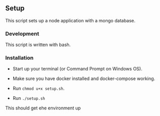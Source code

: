 ## Setup

This script sets up a node application with a mongo database.

### Development

This script is written with bash.

### Installation

* Start up your terminal (or Command Prompt on Windows OS).

* Make sure you have docker installed and docker-compose working.

* Run `chmod u+x setup.sh`.

* Run `./setup.sh`

This should get ehe environment up



